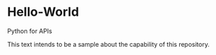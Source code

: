 # Hello-World
Python for APIs

This text intends to be a sample about the capability of this repository. 
